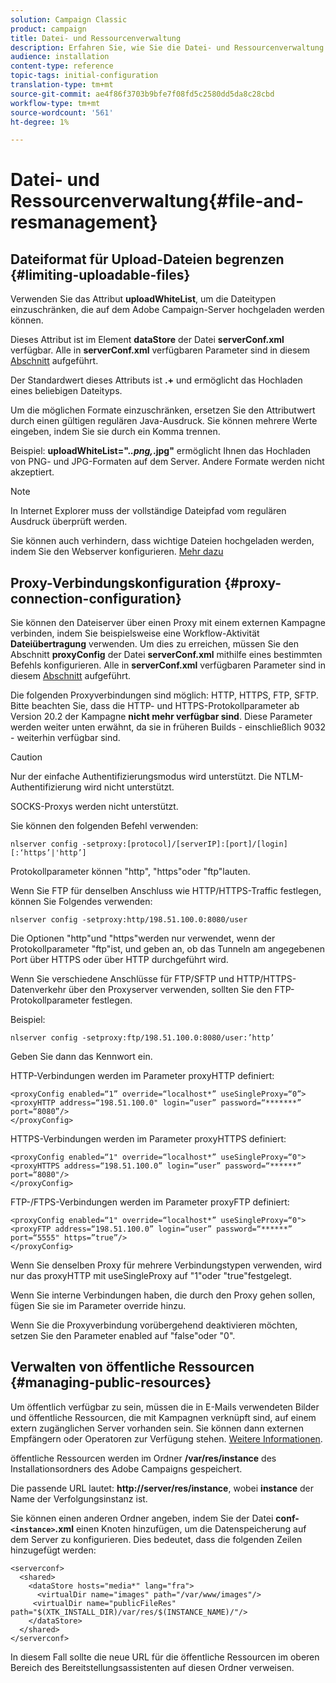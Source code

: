 ```yaml
---
solution: Campaign Classic
product: campaign
title: Datei- und Ressourcenverwaltung
description: Erfahren Sie, wie Sie die Datei- und Ressourcenverwaltung in der Kampagne konfigurieren
audience: installation
content-type: reference
topic-tags: initial-configuration
translation-type: tm+mt
source-git-commit: ae4f86f3703b9bfe7f08fd5c2580dd5da8c28cbd
workflow-type: tm+mt
source-wordcount: '561'
ht-degree: 1%

---
```


# Datei- und Ressourcenverwaltung{#file-and-resmanagement}

## Dateiformat für Upload-Dateien begrenzen {#limiting-uploadable-files}

Verwenden Sie das Attribut **uploadWhiteList**, um die Dateitypen einzuschränken, die auf dem Adobe Campaign-Server hochgeladen werden können.

Dieses Attribut ist im Element **dataStore** der Datei **serverConf.xml** verfügbar. Alle in **serverConf.xml** verfügbaren Parameter sind in diesem [Abschnitt](../../installation/using/the-server-configuration-file.md) aufgeführt.

Der Standardwert dieses Attributs ist **.+** und ermöglicht das Hochladen eines beliebigen Dateityps.

Um die möglichen Formate einzuschränken, ersetzen Sie den Attributwert durch einen gültigen regulären Java-Ausdruck. Sie können mehrere Werte eingeben, indem Sie sie durch ein Komma trennen.

Beispiel: **uploadWhiteList=&quot;.*.png,*.jpg&quot;** ermöglicht Ihnen das Hochladen von PNG- und JPG-Formaten auf dem Server. Andere Formate werden nicht akzeptiert.

>[!NOTE]
>
>In Internet Explorer muss der vollständige Dateipfad vom regulären Ausdruck überprüft werden.

Sie können auch verhindern, dass wichtige Dateien hochgeladen werden, indem Sie den Webserver konfigurieren. [Mehr dazu](web-server-configuration.md)

## Proxy-Verbindungskonfiguration {#proxy-connection-configuration}

Sie können den Dateiserver über einen Proxy mit einem externen Kampagne verbinden, indem Sie beispielsweise eine Workflow-Aktivität **Dateiübertragung** verwenden. Um dies zu erreichen, müssen Sie den Abschnitt **proxyConfig** der Datei **serverConf.xml** mithilfe eines bestimmten Befehls konfigurieren. Alle in **serverConf.xml** verfügbaren Parameter sind in diesem [Abschnitt](../../installation/using/the-server-configuration-file.md) aufgeführt.

Die folgenden Proxyverbindungen sind möglich: HTTP, HTTPS, FTP, SFTP. Bitte beachten Sie, dass die HTTP- und HTTPS-Protokollparameter ab Version 20.2 der Kampagne **nicht mehr verfügbar sind**. Diese Parameter werden weiter unten erwähnt, da sie in früheren Builds - einschließlich 9032 - weiterhin verfügbar sind.

>[!CAUTION]
>
>Nur der einfache Authentifizierungsmodus wird unterstützt. Die NTLM-Authentifizierung wird nicht unterstützt.
>
>SOCKS-Proxys werden nicht unterstützt.


Sie können den folgenden Befehl verwenden:

```
nlserver config -setproxy:[protocol]/[serverIP]:[port]/[login][:‘https’|'http’]
```

Protokollparameter können &quot;http&quot;, &quot;https&quot;oder &quot;ftp&quot;lauten.

Wenn Sie FTP für denselben Anschluss wie HTTP/HTTPS-Traffic festlegen, können Sie Folgendes verwenden:

```
nlserver config -setproxy:http/198.51.100.0:8080/user
```

Die Optionen &quot;http&quot;und &quot;https&quot;werden nur verwendet, wenn der Protokollparameter &quot;ftp&quot;ist, und geben an, ob das Tunneln am angegebenen Port über HTTPS oder über HTTP durchgeführt wird.

Wenn Sie verschiedene Anschlüsse für FTP/SFTP und HTTP/HTTPS-Datenverkehr über den Proxyserver verwenden, sollten Sie den FTP-Protokollparameter festlegen.


Beispiel:

```
nlserver config -setproxy:ftp/198.51.100.0:8080/user:’http’
```

Geben Sie dann das Kennwort ein.

HTTP-Verbindungen werden im Parameter proxyHTTP definiert:

```
<proxyConfig enabled=“1” override=“localhost*” useSingleProxy=“0”>
<proxyHTTP address=“198.51.100.0" login=“user” password=“*******” port=“8080”/>
</proxyConfig>
```

HTTPS-Verbindungen werden im Parameter proxyHTTPS definiert:

```
<proxyConfig enabled=“1" override=“localhost*” useSingleProxy=“0">
<proxyHTTPS address=“198.51.100.0” login=“user” password=“******” port=“8080"/>
</proxyConfig>
```

FTP-/FTPS-Verbindungen werden im Parameter proxyFTP definiert:

```
<proxyConfig enabled=“1" override=“localhost*” useSingleProxy=“0">
<proxyFTP address=“198.51.100.0” login=“user” password=“******” port=“5555" https=”true”/>
</proxyConfig>
```

Wenn Sie denselben Proxy für mehrere Verbindungstypen verwenden, wird nur das proxyHTTP mit useSingleProxy auf &quot;1&quot;oder &quot;true&quot;festgelegt.

Wenn Sie interne Verbindungen haben, die durch den Proxy gehen sollen, fügen Sie sie im Parameter override hinzu.

Wenn Sie die Proxyverbindung vorübergehend deaktivieren möchten, setzen Sie den Parameter enabled auf &quot;false&quot;oder &quot;0&quot;.

## Verwalten von öffentliche Ressourcen {#managing-public-resources}

Um öffentlich verfügbar zu sein, müssen die in E-Mails verwendeten Bilder und öffentliche Ressourcen, die mit Kampagnen verknüpft sind, auf einem extern zugänglichen Server vorhanden sein. Sie können dann externen Empfängern oder Operatoren zur Verfügung stehen. [Weitere Informationen](../../installation/using/deploying-an-instance.md#managing-public-resources).

öffentliche Ressourcen werden im Ordner **/var/res/instance** des Installationsordners des Adobe Campaigns gespeichert.

Die passende URL lautet: **http://server/res/instance**, wobei **instance** der Name der Verfolgungsinstanz ist.

Sie können einen anderen Ordner angeben, indem Sie der Datei **conf-`<instance>`.xml** einen Knoten hinzufügen, um die Datenspeicherung auf dem Server zu konfigurieren. Dies bedeutet, dass die folgenden Zeilen hinzugefügt werden:

```
<serverconf>
  <shared>
    <dataStore hosts="media*" lang="fra">
      <virtualDir name="images" path="/var/www/images"/>
     <virtualDir name="publicFileRes" path="$(XTK_INSTALL_DIR)/var/res/$(INSTANCE_NAME)/"/>
    </dataStore>
  </shared>
</serverconf>
```

In diesem Fall sollte die neue URL für die öffentliche Ressourcen im oberen Bereich des Bereitstellungsassistenten auf diesen Ordner verweisen.
